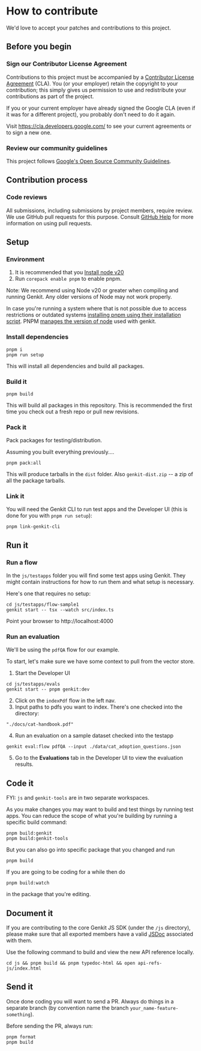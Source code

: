 # How to contribute

We'd love to accept your patches and contributions to this project.

## Before you begin

### Sign our Contributor License Agreement

Contributions to this project must be accompanied by a
[Contributor License Agreement](https://cla.developers.google.com/about) (CLA).
You (or your employer) retain the copyright to your contribution; this simply
gives us permission to use and redistribute your contributions as part of the
project.

If you or your current employer have already signed the Google CLA (even if it
was for a different project), you probably don't need to do it again.

Visit <https://cla.developers.google.com/> to see your current agreements or to
sign a new one.

### Review our community guidelines

This project follows
[Google's Open Source Community Guidelines](https://opensource.google/conduct/).

## Contribution process

### Code reviews

All submissions, including submissions by project members, require review. We
use GitHub pull requests for this purpose. Consult
[GitHub Help](https://help.github.com/articles/about-pull-requests/) for more
information on using pull requests.

## Setup

### Environment

1. It is recommended that you [Install node v20](https://nodejs.org/en/download)
2. Run `corepack enable pnpm` to enable pnpm.

Note: We recommend using Node v20 or greater when compiling and running Genkit.
Any older versions of Node may not work properly.

In case you're running a system where that is not possible due to access
restrictions or outdated systems [installing pnpm using their installation
script](https://pnpm.io/installation#on-posix-systems). PNPM [manages the
version of node](https://pnpm.io/npmrc#use-node-version) used with genkit.

### Install dependencies

```
pnpm i
pnpm run setup
```

This will install all dependencies and build all packages.

### Build it

```
pnpm build
```

This will build all packages in this repository. This is recommended the first time you check out a fresh repo or pull new revisions.

### Pack it

Pack packages for testing/distribution.

Assuming you built everything previously....

```
pnpm pack:all
```

This will produce tarballs in the `dist` folder. Also `genkit-dist.zip` -- a zip of all the package tarballs.

### Link it

You will need the Genkit CLI to run test apps and the Developer UI (this is done for you with `pnpm run setup`):

```
pnpm link-genkit-cli
```

## Run it

### Run a flow

In the `js/testapps` folder you will find some test apps using Genkit. They might contain instructions for how to run them and what setup is necessary.

Here's one that requires no setup:

```
cd js/testapps/flow-sample1
genkit start -- tsx --watch src/index.ts
```

Point your browser to http://localhost:4000

### Run an evaluation

We'll be using the `pdfQA` flow for our example.

To start, let's make sure we have some context to pull from the vector store.

1. Start the Developer UI

```
cd js/testapps/evals
genkit start -- pnpm genkit:dev
```

2. Click on the `indexPdf` flow in the left nav.
3. Input paths to pdfs you want to index. There's one checked into the directory:

```
"./docs/cat-handbook.pdf"
```

4. Run an evaluation on a sample dataset checked into the testapp

```
genkit eval:flow pdfQA --input ./data/cat_adoption_questions.json
```

5. Go to the **Evaluations** tab in the Developer UI to view the evaluation results.

## Code it

FYI: `js` and `genkit-tools` are in two separate workspaces.

As you make changes you may want to build and test things by running test apps.
You can reduce the scope of what you're building by running a specific build command:

```
pnpm build:genkit
pnpm build:genkit-tools
```

But you can also go into specific package that you changed and run

```
pnpm build
```

If you are going to be coding for a while then do

```
pnpm build:watch
```

in the package that you're editing.

## Document it

If you are contributing to the core Genkit JS SDK (under the `/js` directory), please make sure that all exported members have a valid [JSDoc](https://www.typescriptlang.org/docs/handbook/jsdoc-supported-types.html) associated with them.

Use the following command to build and view the new API reference locally.

```
cd js && pnpm build && pnpm typedoc-html && open api-refs-js/index.html
```

## Send it

Once done coding you will want to send a PR. Always do things in a separate branch (by convention name the branch `your_name-feature-something`).

Before sending the PR, always run:

```
pnpm format
pnpm build
```
